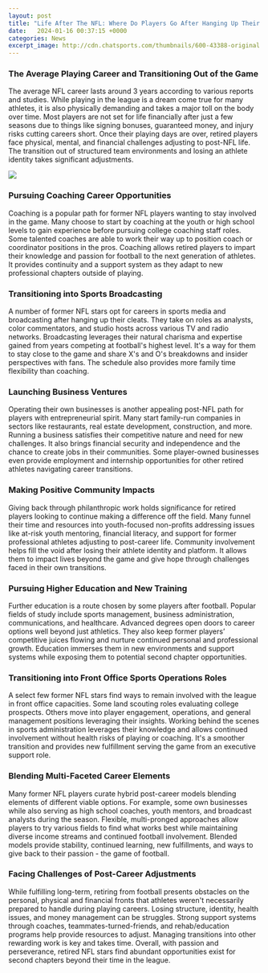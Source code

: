 ```yaml
---
layout: post
title: "Life After The NFL: Where Do Players Go After Hanging Up Their Cleats"
date:   2024-01-16 00:37:15 +0000
categories: News
excerpt_image: http://cdn.chatsports.com/thumbnails/600-43388-original.jpeg
---
```

### The Average Playing Career and Transitioning Out of the Game
The average NFL career lasts around 3 years according to various reports and studies. While playing in the league is a dream come true for many athletes, it is also physically demanding and takes a major toll on the body over time. Most players are not set for life financially after just a few seasons due to things like signing bonuses, guaranteed money, and injury risks cutting careers short. Once their playing days are over, retired players face physical, mental, and financial challenges adjusting to post-NFL life. The transition out of structured team environments and losing an athlete identity takes significant adjustments. 


![](http://cdn.chatsports.com/thumbnails/600-43388-original.jpeg)
### Pursuing Coaching Career Opportunities  
Coaching is a popular path for former NFL players wanting to stay involved in the game. Many choose to start by coaching at the youth or high school levels to gain experience before pursuing college coaching staff roles. Some talented coaches are able to work their way up to position coach or coordinator positions in the pros. Coaching allows retired players to impart their knowledge and passion for football to the next generation of athletes. It provides continuity and a support system as they adapt to new professional chapters outside of playing.

### Transitioning into Sports Broadcasting
A number of former NFL stars opt for careers in sports media and broadcasting after hanging up their cleats. They take on roles as analysts, color commentators, and studio hosts across various TV and radio networks. Broadcasting leverages their natural charisma and expertise gained from years competing at football's highest level. It's a way for them to stay close to the game and share X's and O's breakdowns and insider perspectives with fans. The schedule also provides more family time flexibility than coaching.

### Launching Business Ventures  
Operating their own businesses is another appealing post-NFL path for players with entrepreneurial spirit. Many start family-run companies in sectors like restaurants, real estate development, construction, and more. Running a business satisfies their competitive nature and need for new challenges. It also brings financial security and independence and the chance to create jobs in their communities. Some player-owned businesses even provide employment and internship opportunities for other retired athletes navigating career transitions.

### Making Positive Community Impacts  
Giving back through philanthropic work holds significance for retired players looking to continue making a difference off the field. Many funnel their time and resources into youth-focused non-profits addressing issues like at-risk youth mentoring, financial literacy, and support for former professional athletes adjusting to post-career life. Community involvement helps fill the void after losing their athlete identity and platform. It allows them to impact lives beyond the game and give hope through challenges faced in their own transitions.

### Pursuing Higher Education and New Training
Further education is a route chosen by some players after football. Popular fields of study include sports management, business administration, communications, and healthcare. Advanced degrees open doors to career options well beyond just athletics. They also keep former players’ competitive juices flowing and nurture continued personal and professional growth. Education immerses them in new environments and support systems while exposing them to potential second chapter opportunities.

### Transitioning into Front Office Sports Operations Roles
A select few former NFL stars find ways to remain involved with the league in front office capacities. Some land scouting roles evaluating college prospects. Others move into player engagement, operations, and general management positions leveraging their insights. Working behind the scenes in sports administration leverages their knowledge and allows continued involvement without health risks of playing or coaching. It's a smoother transition and provides new fulfillment serving the game from an executive support role.

### Blending Multi-Faceted Career Elements  
Many former NFL players curate hybrid post-career models blending elements of different viable options. For example, some own businesses while also serving as high school coaches, youth mentors, and broadcast analysts during the season. Flexible, multi-pronged approaches allow players to try various fields to find what works best while maintaining diverse income streams and continued football involvement. Blended models provide stability, continued learning, new fulfillments, and ways to give back to their passion - the game of football.

### Facing Challenges of Post-Career Adjustments  
While fulfilling long-term, retiring from football presents obstacles on the personal, physical and financial fronts that athletes weren't necessarily prepared to handle during playing careers. Losing structure, identity, health issues, and money management can be struggles. Strong support systems through coaches, teammates-turned-friends, and rehab/education programs help provide resources to adjust. Managing transitions into other rewarding work is key and takes time. Overall, with passion and perseverance, retired NFL stars find abundant opportunities exist for second chapters beyond their time in the league.